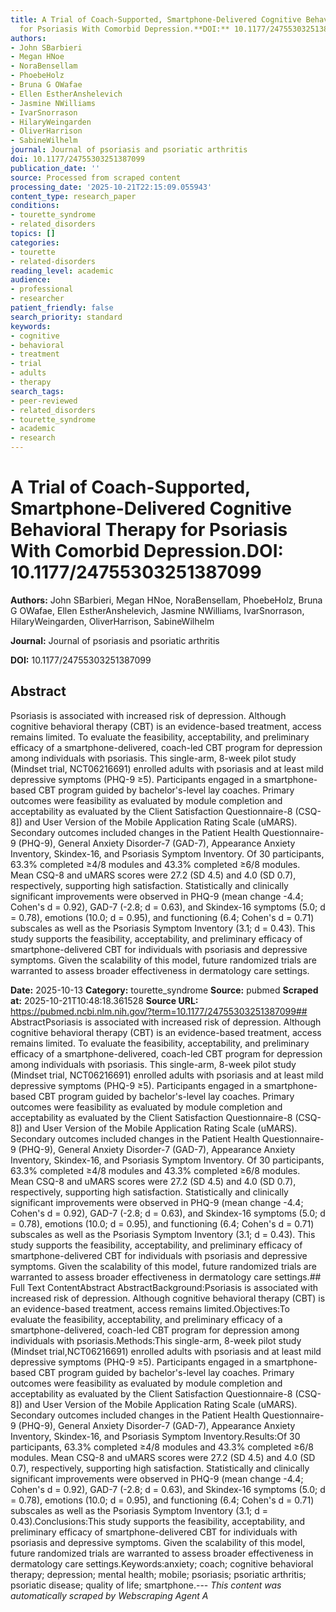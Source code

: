 ```yaml
---
title: A Trial of Coach-Supported, Smartphone-Delivered Cognitive Behavioral Therapy
  for Psoriasis With Comorbid Depression.**DOI:** 10.1177/24755303251387099
authors:
- John SBarbieri
- Megan HNoe
- NoraBensellam
- PhoebeHolz
- Bruna G OWafae
- Ellen EstherAnshelevich
- Jasmine NWilliams
- IvarSnorrason
- HilaryWeingarden
- OliverHarrison
- SabineWilhelm
journal: Journal of psoriasis and psoriatic arthritis
doi: 10.1177/24755303251387099
publication_date: ''
source: Processed from scraped content
processing_date: '2025-10-21T22:15:09.055943'
content_type: research_paper
conditions:
- tourette_syndrome
- related_disorders
topics: []
categories:
- tourette
- related-disorders
reading_level: academic
audience:
- professional
- researcher
patient_friendly: false
search_priority: standard
keywords:
- cognitive
- behavioral
- treatment
- trial
- adults
- therapy
search_tags:
- peer-reviewed
- related_disorders
- tourette_syndrome
- academic
- research
---
```


# A Trial of Coach-Supported, Smartphone-Delivered Cognitive Behavioral Therapy for Psoriasis With Comorbid Depression.**DOI:** 10.1177/24755303251387099

**Authors:** John SBarbieri, Megan HNoe, NoraBensellam, PhoebeHolz, Bruna G OWafae, Ellen EstherAnshelevich, Jasmine NWilliams, IvarSnorrason, HilaryWeingarden, OliverHarrison, SabineWilhelm

**Journal:** Journal of psoriasis and psoriatic arthritis

**DOI:** 10.1177/24755303251387099

## Abstract

Psoriasis is associated with increased risk of depression. Although cognitive behavioral therapy (CBT) is an evidence-based treatment, access remains limited.
To evaluate the feasibility, acceptability, and preliminary efficacy of a smartphone-delivered, coach-led CBT program for depression among individuals with psoriasis.
This single-arm, 8-week pilot study (Mindset trial, NCT06216691) enrolled adults with psoriasis and at least mild depressive symptoms (PHQ-9 ≥5). Participants engaged in a smartphone-based CBT program guided by bachelor's-level lay coaches. Primary outcomes were feasibility as evaluated by module completion and acceptability as evaluated by the Client Satisfaction Questionnaire-8 (CSQ-8]) and User Version of the Mobile Application Rating Scale (uMARS). Secondary outcomes included changes in the Patient Health Questionnaire-9 (PHQ-9), General Anxiety Disorder-7 (GAD-7), Appearance Anxiety Inventory, Skindex-16, and Psoriasis Symptom Inventory.
Of 30 participants, 63.3% completed ≥4/8 modules and 43.3% completed ≥6/8 modules. Mean CSQ-8 and uMARS scores were 27.2 (SD 4.5) and 4.0 (SD 0.7), respectively, supporting high satisfaction. Statistically and clinically significant improvements were observed in PHQ-9 (mean change -4.4; Cohen's d = 0.92), GAD-7 (-2.8; d = 0.63), and Skindex-16 symptoms (5.0; d = 0.78), emotions (10.0; d = 0.95), and functioning (6.4; Cohen's d = 0.71) subscales as well as the Psoriasis Symptom Inventory (3.1; d = 0.43).
This study supports the feasibility, acceptability, and preliminary efficacy of smartphone-delivered CBT for individuals with psoriasis and depressive symptoms. Given the scalability of this model, future randomized trials are warranted to assess broader effectiveness in dermatology care settings.

**Date:** 2025-10-13
**Category:** tourette_syndrome
**Source:** pubmed
**Scraped at:** 2025-10-21T10:48:18.361528
**Source URL:** https://pubmed.ncbi.nlm.nih.gov/?term=10.1177/24755303251387099## AbstractPsoriasis is associated with increased risk of depression. Although cognitive behavioral therapy (CBT) is an evidence-based treatment, access remains limited.
To evaluate the feasibility, acceptability, and preliminary efficacy of a smartphone-delivered, coach-led CBT program for depression among individuals with psoriasis.
This single-arm, 8-week pilot study (Mindset trial, NCT06216691) enrolled adults with psoriasis and at least mild depressive symptoms (PHQ-9 ≥5). Participants engaged in a smartphone-based CBT program guided by bachelor's-level lay coaches. Primary outcomes were feasibility as evaluated by module completion and acceptability as evaluated by the Client Satisfaction Questionnaire-8 (CSQ-8]) and User Version of the Mobile Application Rating Scale (uMARS). Secondary outcomes included changes in the Patient Health Questionnaire-9 (PHQ-9), General Anxiety Disorder-7 (GAD-7), Appearance Anxiety Inventory, Skindex-16, and Psoriasis Symptom Inventory.
Of 30 participants, 63.3% completed ≥4/8 modules and 43.3% completed ≥6/8 modules. Mean CSQ-8 and uMARS scores were 27.2 (SD 4.5) and 4.0 (SD 0.7), respectively, supporting high satisfaction. Statistically and clinically significant improvements were observed in PHQ-9 (mean change -4.4; Cohen's d = 0.92), GAD-7 (-2.8; d = 0.63), and Skindex-16 symptoms (5.0; d = 0.78), emotions (10.0; d = 0.95), and functioning (6.4; Cohen's d = 0.71) subscales as well as the Psoriasis Symptom Inventory (3.1; d = 0.43).
This study supports the feasibility, acceptability, and preliminary efficacy of smartphone-delivered CBT for individuals with psoriasis and depressive symptoms. Given the scalability of this model, future randomized trials are warranted to assess broader effectiveness in dermatology care settings.## Full Text ContentAbstract AbstractBackground:Psoriasis is associated with increased risk of depression. Although cognitive behavioral therapy (CBT) is an evidence-based treatment, access remains limited.Objectives:To evaluate the feasibility, acceptability, and preliminary efficacy of a smartphone-delivered, coach-led CBT program for depression among individuals with psoriasis.Methods:This single-arm, 8-week pilot study (Mindset trial,NCT06216691) enrolled adults with psoriasis and at least mild depressive symptoms (PHQ-9 ≥5). Participants engaged in a smartphone-based CBT program guided by bachelor's-level lay coaches. Primary outcomes were feasibility as evaluated by module completion and acceptability as evaluated by the Client Satisfaction Questionnaire-8 (CSQ-8]) and User Version of the Mobile Application Rating Scale (uMARS). Secondary outcomes included changes in the Patient Health Questionnaire-9 (PHQ-9), General Anxiety Disorder-7 (GAD-7), Appearance Anxiety Inventory, Skindex-16, and Psoriasis Symptom Inventory.Results:Of 30 participants, 63.3% completed ≥4/8 modules and 43.3% completed ≥6/8 modules. Mean CSQ-8 and uMARS scores were 27.2 (SD 4.5) and 4.0 (SD 0.7), respectively, supporting high satisfaction. Statistically and clinically significant improvements were observed in PHQ-9 (mean change -4.4; Cohen's d = 0.92), GAD-7 (-2.8; d = 0.63), and Skindex-16 symptoms (5.0; d = 0.78), emotions (10.0; d = 0.95), and functioning (6.4; Cohen's d = 0.71) subscales as well as the Psoriasis Symptom Inventory (3.1; d = 0.43).Conclusions:This study supports the feasibility, acceptability, and preliminary efficacy of smartphone-delivered CBT for individuals with psoriasis and depressive symptoms. Given the scalability of this model, future randomized trials are warranted to assess broader effectiveness in dermatology care settings.Keywords:anxiety; coach; cognitive behavioral therapy; depression; mental health; mobile; psoriasis; psoriatic arthritis; psoriatic disease; quality of life; smartphone.---
*This content was automatically scraped by Webscraping Agent A*
